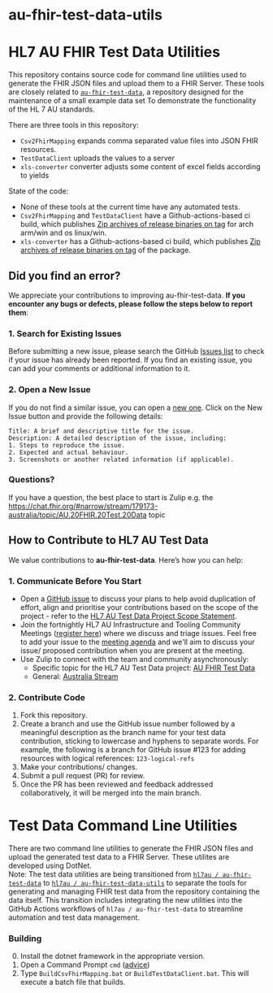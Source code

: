 # au-fhir-test-data-utils
# HL7 AU FHIR Test Data Utilities

This repository contains source code for command line utilities used to generate the FHIR JSON files and upload them to a FHIR Server. These tools are closely related  to [`au-fhir-test-data`](https://github.com/hl7au/au-fhir-test-data), a repository designed for the maintenance of a small example data set To demonstrate the functionality of the HL 7 AU standards.

There are three tools in this repository:

* `Csv2FhirMapping` expands comma separated value files into JSON FHIR resources. 
* `TestDataClient` uploads the values to a server 
* `xls-converter` converter adjusts some content of excel fields according to yields

State of the code:

* None of these tools at the current time have any automated tests.
* `Csv2FhirMapping` and `TestDataClient` have a Github-actions-based ci build, which publishes [Zip archives of release binaries on tag](https://github.com/hl7au/au-fhir-test-data-utils/releases) for arch arm/win and os linux/win.
* `xls-converter` has a Github-actions-based ci build, which publishes [Zip archives of release binaries on tag](https://github.com/hl7au/au-fhir-test-data-utils/releases) of the package.

## Did you find an error?
We appreciate your contributions to improving au-fhir-test-data. **If you encounter any bugs or defects, please follow the steps below to report them**:

### 1. Search for Existing Issues
Before submitting a new issue, please search the GitHub [Issues list](https://github.com/hl7au/au-fhir-test-data/issues) to check if your issue has already been reported. If you find an existing issue, you can add your comments or additional information to it.

### 2. Open a New Issue
If you do not find a similar issue, you can open a [new one](https://github.com/hl7au/au-fhir-test-data/issues). Click on the New Issue button and provide the following details:

```
Title: A brief and descriptive title for the issue.
Description: A detailed description of the issue, including:
1. Steps to reproduce the issue.
2. Expected and actual behaviour.
3. Screenshots or another related information (if applicable).
```

### Questions?
If you have a question, the best place to start is Zulip e.g. the https://chat.fhir.org/#narrow/stream/179173-australia/topic/AU.20FHIR.20Test.20Data topic

## How to Contribute to HL7 AU Test Data
We value contributions to **au-fhir-test-data**. Here’s how you can help:

### 1. Communicate Before You Start
- Open a [GitHub issue](https://github.com/hl7au/au-fhir-test-data/issues) to discuss your plans to help avoid duplication of effort, align and prioritise your contributions based on the scope of the project - refer to the [HL7 AU Test Data Project Scope Statement](https://confluence.hl7.org/display/HA/HL7+Australia+Project+Registry?preview=/184927329/248874957/Test%20Data%20Project%201.2.pdf).
- Join the fortnightly HL7 AU Infrastructure and Tooling Community Meetings ([register here](https://confluence.hl7.org/display/HAFWG/Infrastructure+and+Tooling+Contact+List)) where we discuss and triage issues. Feel free to add your issue to the [meeting agenda](https://confluence.hl7.org/pages/viewpage.action?pageId=265492851#CommunityMeetingAgendaandMinutes-MeetingDetails) and we'll aim to discuss your issue/ proposed contribution when you are present at the meeting.
- Use Zulip to connect with the team and community asynchronously: 
  - Specific topic for the HL7 AU Test Data project: [AU FHIR Test Data](https://chat.fhir.org/#narrow/stream/179173-australia/topic/AU.20FHIR.20Test.20Data)
  - General: [Australia Stream](https://chat.fhir.org/#narrow/stream/179173-australia)

### 2. Contribute Code
1. Fork this repository.
2. Create a branch and use the GitHub issue number followed by a meaningful description as the branch name for your test data contribution, sticking to lowercase and hyphens to separate words. For example, the following is a branch for GitHub issue #123 for adding resources with logical references: `123-logical-refs`
3. Make your contributions/ changes.
4. Submit a pull request (PR) for review.
5.  Once the PR has been reviewed and feedback addressed collaboratively, it will be merged into the main branch.

# Test Data Command Line Utilities
There are two command line utilities to generate the FHIR JSON files and upload the generated test data to a FHIR Server. These utilites are developed using DotNet.  
Note: The test data utilities are being transitioned from [`hl7au / au-fhir-test-data`](https://github.com/hl7au/au-fhir-test-data) to [`hl7au / au-fhir-test-data-utils`](https://github.com/hl7au/au-fhir-test-data-utils) to separate the tools for generating and managing FHIR test data from the repository containing the data itself. This transition includes integrating the new utilities into the GitHub Actions workflows of `hl7au / au-fhir-test-data` to streamline automation and test data management.

### Building

0. Install the dotnet framework in the appropriate version.
1. Open a Command Prompt `cmd` ([advice](https://www.digitalcitizen.life/open-cmd/))
2. Type `BuildCsvFhirMapping.bat` or `BuildTestDataClient.bat`. This will execute a batch file that builds.

